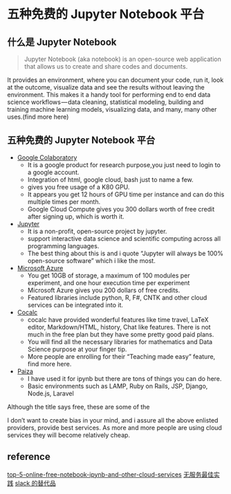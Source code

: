 # 五种免费的 Jupyter Notebook 平台

## 什么是  Jupyter Notebook
> Jupyter Notebook (aka notebook) is an open-source web application that allows us to create and share codes and documents.

It provides an environment, where you can document your code, run it, look at the outcome, visualize data and see the results without leaving the environment. This makes it a handy tool for performing end to end data science workflows — data cleaning, statistical modeling, building and training machine learning models, visualizing data, and many, many other uses.(find more here)

## 五种免费的 Jupyter Notebook 平台
* [Google Colaboratory](http://colab.research.google.com/)
  * It is a google product for research purpose,you just need to login to a google account.
  * Integration of html, google cloud, bash just to name a few.
  * gives you free usage of a K80 GPU.
  * It appears you get 12 hours of GPU time per instance and can do this multiple times per month.
  * Google Cloud Compute gives you 300 dollars worth of free credit after signing up, which is worth it.
* [Jupyter](http://jupyter.org/try)
  * It is a non-profit, open-source project by jupyter.
  * support interactive data science and scientific computing across all programming languages.
  * The best thing about this is and i quote “Jupyter will always be 100% open-source software” which i like the most.
* [Microsoft Azure](https://notebooks.azure.com/)
  * You get 10GB of storage, a maximum of 100 modules per experiment, and one hour execution time per experiment
  * Microsoft Azure gives you 200 dollars of free credits.
  * Featured libraries include python, R, F#, CNTK and other cloud services can be integrated into it.
* [Cocalc](https://cocalc.com/)
  * cocalc have provided wonderful features like time travel, LaTeX editor, Markdown/HTML, history, Chat like features. There is not much in the free plan but they have some pretty good paid plans.
  * You will find all the necessary libraries for mathematics and Data Science purpose at your finger tip.
  * More people are enrolling for their “Teaching made easy” feature, find more here.
* [Paiza](http://paiza.cloud/)
  * I have used it for ipynb but there are tons of things you can do here.
  * Basic environments such as LAMP, Ruby on Rails, JSP, Django, Node.js, Laravel

Although the title says free, these are some of the

I don’t want to create bias in your mind, and i assure all the above enlisted providers, provide best services. As more and more people are using cloud services they will become relatively cheap.

## reference

[top-5-online-free-notebook-ipynb-and-other-cloud-services](https://medium.com/@siddesh.001/top-5-online-free-notebook-ipynb-and-other-cloud-services-dbf9580d99e3)
[无服务最佳实践](https://medium.com/@PaulDJohnston/serverless-best-practices-b3c97d551535)
[slack 的替代品](https://fleep.io/blog/best-slack-alternatives/)
